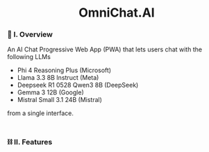<div align="center">
  <h1>OmniChat.AI</h1>
</div>

### 🧐 I. Overview

An AI Chat Progressive Web App (PWA) that lets users chat with the following LLMs
- Phi 4 Reasoning Plus (Microsoft)
- Llama 3.3 8B Instruct (Meta)
- Deepseek R1 0528 Qwen3 8B (DeepSeek)
- Gemma 3 12B (Google)
- Mistral Small 3.1 24B (Mistral)

from a single interface.
<br><br>
##

### ⛓️ II. Features

